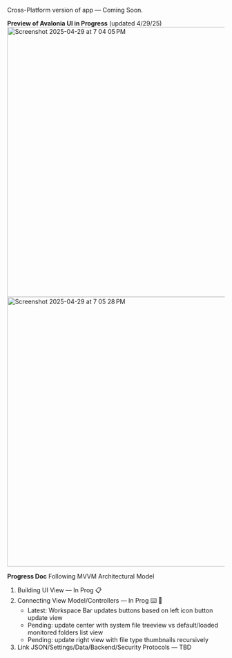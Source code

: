Cross-Platform version of app — Coming Soon. 

**Preview of Avalonia UI in Progress**
(updated 4/29/25)
<img width="625" alt="Screenshot 2025-04-29 at 7 04 05 PM" src="https://github.com/user-attachments/assets/b58d497e-a20a-4cb5-a9c8-f3aec3257c2c" />
<img width="624" alt="Screenshot 2025-04-29 at 7 05 28 PM" src="https://github.com/user-attachments/assets/71c83e8c-a5ac-4def-a8b1-dc5e541329a9" />


**Progress Doc**
Following MVVM Architectural Model
1. Building UI View — In Prog 📋
2. Connecting View Model/Controllers — In Prog ⌨️ 💬
   - Latest: Workspace Bar updates buttons based on left icon button update view
   - Pending: update center with system file treeview vs default/loaded monitored folders list view
   - Pending: update right view with file type thumbnails recursively
4. Link JSON/Settings/Data/Backend/Security Protocols — TBD
